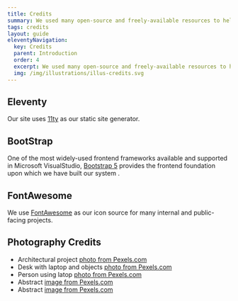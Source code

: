 ```yaml
---
title: Credits
summary: We used many open-source and freely-available resources to help us deliver this quickly and reliably. 
tags: credits
layout: guide
eleventyNavigation:
  key: Credits
  parent: Introduction
  order: 4
  excerpt: We used many open-source and freely-available resources to help us deliver this quickly and reliably.
  img: /img/illustrations/illus-credits.svg
---
```


## Eleventy
Our site uses [11ty](https://www.11ty.dev/) as our static site generator.  

## BootStrap
One of the most widely-used frontend frameworks available and supported in Microsoft VisualStudio, [Bootstrap 5](https://getbootstrap.com/) provides the frontend foundation upon which we have built our system .

## FontAwesome
We use [FontAwesome](https://fontawesome.com/v5/search?o=r&m=free&s=solid) as our icon source for many internal and public-facing projects.

## Photography Credits

- Architectural project [photo from Pexels.com](https://www.pexels.com/photo/architecture-blocks-blue-sky-bridge-275030/)
- Desk with laptop and objects [photo from Pexels.com](https://www.pexels.com/photo/macbook-pro-on-brown-wooden-table-2312369/)
- Person using latop [photo from Pexels.com](https://www.pexels.com/photo/person-in-white-long-sleeve-shirt-using-macbook-pro-5077047/)
- Abstract [image from Pexels.com](https://www.pexels.com/photo/abstract-painting-2156881/)
- Abstract [image from Pexels.com](https://www.pexels.com/photo/close-up-photo-of-blue-liquid-2317711/)
